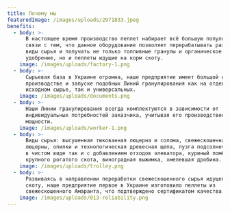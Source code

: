 ```yaml
---
title: Почему мы
featuredImage: /images/uploads/2971833.jpeg
benefits:
  - body: >-
      В настоящее время производство пеллет набирает всё большую популярность, в
      связи с тем, что данное оборудование позволяет перерабатывать различные
      виды сырья и получать не только топливные гранулы и органическое
      удобрение, но и пеллеты идущие на корм скоту.
    image: /images/uploads/factory-1.png
  - body: >-
      Сырьевая база в Украине огромна, наше предприятие имеет большой опыт в
      производстве и запуске подобных Линий гранулирования как на отдельном
      исходном сырье, так и универсальных.
    image: /images/uploads/documents.png
  - body: >-
      Наши Линии гранулирования всегда комплектуются в зависимости от
      индивидуальных потребностей заказчика, учитывая его производственные
      мощности.
    image: /images/uploads/worker-1.png
  - body: >-
      Виды сырья: высушенная тюкованная люцерна и солома, свежескошенная трава
      люцерны, опилки и технологическая древесная щепа, лузга подсолнечника как
      в чистом виде так и с добавлением отходов элеватора, куриный помёт и помет
      крупного рогатого скота, виноградная выжимка, хмелевшая дробина.
    image: /images/uploads/trolley.png
  - body: >-
      Развиваясь в направлении переработки свежескошенного сырья идущего на корм
      скоту, наше предприятие первое в Украине изготовило пеллеты из
      свежескошенного Амаранта, что подтверждено сертификатом качества.
    image: /images/uploads/013-reliability.png
---
```

